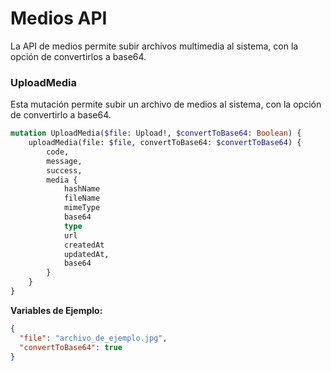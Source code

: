 # Medios API

La API de medios permite subir archivos multimedia al sistema, con la opción de convertirlos a base64.



### UploadMedia
Esta mutación permite subir un archivo de medios al sistema, con la opción de convertirlo a base64.

```graphql
mutation UploadMedia($file: Upload!, $convertToBase64: Boolean) {
    uploadMedia(file: $file, convertToBase64: $convertToBase64) {
        code,
        message,
        success,
        media {
            hashName
            fileName
            mimeType
            base64
            type
            url
            createdAt
            updatedAt,
            base64
        }
    }
}
```

**Variables de Ejemplo:**
```json
{
  "file": "archivo_de_ejemplo.jpg",
  "convertToBase64": true
}
```